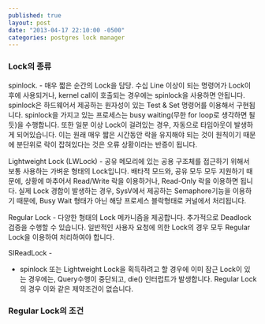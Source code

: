 ```yaml
---
published: true
layout: post
date: "2013-04-17 22:10:00 -0500"
categories: postgres lock manager
---
```

### Lock의 종류

spinlock. - 매우 짧은 순간의 Lock을 담당. 수십 Line 이상이 되는 명령어가 Lock이후에 사용되거나, kernel call이 호출되는 경우에는 spinlock을 사용하면 안됩니다. spinlock은 하드웨어서 제공하는 원자성이 있는 Test & Set 명령어를 이용해서 구현됩니다. spinlock을 가지고 있는 프로세스는 busy waiting(무한 for loop로 생각하면 될듯)을 수행합니다. 또한 일분 이상 Lock이 걸려있는 경우, 자동으로 타임아웃이 발생하게 되어있습니다. 이는 원래 매우 짧은 시간동안 락을 유지해야 되는 것이 원칙이기 때문에 분단위로 락이 잡혀있다는 것은 오류 상황이라는 반증이 됩니다. 

Lightweight Lock (LWLock) - 공유 메모리에 있는 공용 구조체를 접근하기 위해서 보통 사용하는 가벼운 형태의 Lock입니다. 배타적 모드와, 공유 모두 모두 지원하기 때문에, 상황에 마추어서 Read/Write 락을 이용하거나, Read-Only 락을 이용하면 됩니다. 실제 Lock 경합이 발생하는 경우, SysV에서 제공하는 Semaphore기능을 이용하기 때문에, Busy Wait 형태가 아닌 해당 프로세스 블락형태로 커널에서 처리됩니다. 

Regular Lock - 다양한 형태의 Lock 메카니즘을 제공합니다. 추가적으로 Deadlock 검증을 수행할 수 있습니다. 일반적인 사용자 요청에 의한 Lock의 경우 모두 Regular Lock을 이용하여 처리하여야 합니다. 

SIReadLock - 

* spinlock 또는 Lightweight Lock을 획득하려고 할 경우에 이미 잠근 Lock이 있는 경우에는, Query수행이 중단되고, die() 인터럽트가 발생합니다. Regular Lock의 경우 이와 같은 제약조건이 없습니다.

### Regular Lock의 조건
